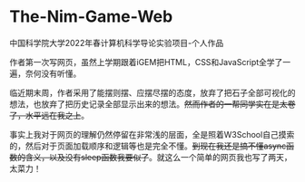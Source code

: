 # The-Nim-Game-Web

中国科学院大学2022年春计算机科学导论实验项目-个人作品

作者第一次写网页，虽然上学期跟着iGEM把HTML，CSS和JavaScript全学了一遍，奈何没有听懂。

临近期末周，作者采用了能摆则摆、应摆尽摆的态度，放弃了把石子全部可视化的想法，也放弃了把历史记录全部显示出来的想法。~~然而作者的一帮同学实在是太卷了，水平远在我之上~~。

事实上我对于网页的理解仍然停留在非常浅的层面，全是照着W3School自己摸索的，然后对于页面加载顺序和逻辑等也是完全不懂。~~到现在我还是搞不懂async函数的含义，以及没有sleep函数我要似了~~。就这么一个简单的网页我也写了两天，太菜力！

